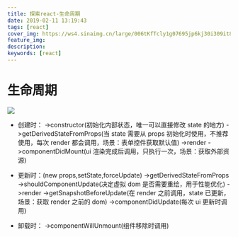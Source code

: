 ```yaml
---
title: 探索react-生命周期
date: 2019-02-11 13:19:43
tags: [react]
cover_img: https://ws4.sinaimg.cn/large/006tKfTcly1g07695jp6kj30i309it8p.jpg
feature_img:
description:
keywords: [react]
---
```


# 生命周期

![](https://upload-images.jianshu.io/upload_images/5287253-82f6af8e0cc9012b.png?imageMogr2/auto-orient/strip%7CimageView2/2/w/1000/format/webp)

- 创建时：
  ->constructor(初始化内部状态，唯一可以直接修改 state 的地方)
  ->getDerivedStateFromProps(当 state 需要从 props 初始化时使用，不推荐使用，每次 render 都会调用，场景：表单控件获取默认值)
  ->render
  ->componentDidMount(ui 渲染完成后调用，只执行一次，场景：获取外部资源)

- 更新时：(new props,setState,forceUpdate)
  ->getDerivedStateFromProps
  ->shouldComponentUpdate(决定虚拟 dom 是否需要重绘，用于性能优化)
  ->render
  ->getSnapshotBeforeUpdate(在 render 之前调用，state 已更新，场景：获取 render 之前的 dom)
  ->componentDidUpdate(每次 ui 更新时调用)

- 卸载时：
  ->componentWillUnmount(组件移除时调用)
